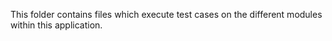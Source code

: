 This folder contains files which execute test cases on the different modules within this application.